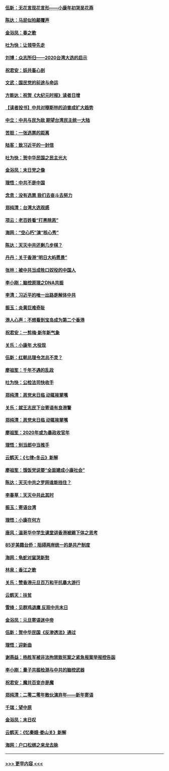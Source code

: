 #### [伍新：无花言现花言形——小康年初哭吴花燕](../pages/nsc993/n11800044.md?t=01180801) 
#### [陈达：马屁似拍颠覆声](../pages/nsc993/n11800010.md?t=01180801) 
#### [金浴凤：春之歌](../pages/nsc993/n11797687.md?t=01180801) 
#### [吐为快：让领导先走](../pages/nsc993/n11797512.md?t=01180801) 
#### [刘博：众志所归——2020台湾大选的启示](../pages/nsc993/n11796878.md?t=01180801) 
#### [祝君安：妖共畜心剖](../pages/nsc993/n11794273.md?t=01180801) 
#### [文武：国民党的前途与命运](../pages/nsc993/n11794198.md?t=01180801) 
#### [方能达：祝贺《大纪元时报》读者日增](../pages/nsc993/n11793807.md?t=01180801) 
#### [【读者投书】中共对穆斯林的迫害成扩大趋势](../pages/nsc993/n11791371.md?t=01180801) 
#### [中立：中共与民为敌 期望台湾民主统一大陆](../pages/nsc993/n11790392.md?t=01180801) 
#### [苦胆：一张选票的距离](../pages/nsc993/n11788914.md?t=01180801) 
#### [陆客：致习近平的一封信](../pages/nsc993/n11788867.md?t=01180801) 
#### [吐为快：贺中华民国之民主光大](../pages/nsc993/n11788618.md?t=01180801) 
#### [金浴凤：末日党之像](../pages/nsc993/n11787475.md?t=01180801) 
#### [理悟：中共不是中国](../pages/nsc993/n11787463.md?t=01180801) 
#### [念贲：没有选票  我们去奋斗去努力](../pages/nsc993/n11787398.md?t=01180801) 
#### [郑纯清：台湾大选观感](../pages/nsc993/n11786210.md?t=01180801) 
#### [项云：老百姓看“打黑除恶”](../pages/nsc993/n11785398.md?t=01180801) 
#### [海网：“空心朽”演“核心秀”](../pages/nsc993/n11783874.md?t=01180801) 
#### [陈达：天灭中共还剩几步棋？](../pages/nsc993/n11783719.md?t=01180801) 
#### [丹丹：关于香港“明日大屿愿景”](../pages/nsc993/n11783273.md?t=01180801) 
#### [张林：被中共当成牲口奴役的中国人](../pages/nsc993/n11782397.md?t=01180801) 
#### [李小刚：脑控原理之DNA共振](../pages/nsc993/n11780962.md?t=01180801) 
#### [李清：习近平的唯一出路是解体中共](../pages/nsc993/n11780866.md?t=01180801) 
#### [振玉：炎黄巨难奇耻](../pages/nsc993/n11779632.md?t=01180801) 
#### [港人心声：不想看到宝岛成为第二个香港](../pages/nsc993/n11778817.md?t=01180801) 
#### [祝君安：一剪梅‧新年新气象](../pages/nsc993/n11776340.md?t=01180801) 
#### [关乐：小康年 大役现](../pages/nsc993/n11774213.md?t=01180801) 
#### [伍新：红朝总理令怎总不灵？](../pages/nsc993/n11770813.md?t=01180801) 
#### [廖祖笙：千年不遇的乱政](../pages/nsc993/n11770373.md?t=01180801) 
#### [吐为快：公检法司快收手](../pages/nsc993/n11770359.md?t=01180801) 
#### [郑纯清：恶党末日临 动辄挨掌嘴](../pages/nsc993/n11769912.md?t=01180801) 
#### [关乐：就王志民下台寄语有良港警](../pages/nsc993/n11769903.md?t=01180801) 
#### [郑纯清：恶党末日临 动辄挨掌嘴](../pages/nsc993/n11769356.md?t=01180801) 
#### [廖祖笙：2020年或为暴政收官年](../pages/nsc993/n11768216.md?t=01180801) 
#### [理悟：别当郎中当推手](../pages/nsc993/n11768243.md?t=01180801) 
#### [云鹤天：《七律▪冬云》新解](../pages/nsc993/n11768204.md?t=01180801) 
#### [廖祖笙：饿饭党说要“全面建成小康社会”](../pages/nsc993/n11767482.md?t=01180801) 
#### [陈达：天灭中共之罗网谁能挡住？](../pages/nsc993/n11767465.md?t=01180801) 
#### [李春草：天灭中共此其时](../pages/nsc993/n11767452.md?t=01180801) 
#### [振玉：寄语台湾](../pages/nsc993/n11767432.md?t=01180801) 
#### [理悟：小康在何方](../pages/nsc993/n11767394.md?t=01180801) 
#### [唐风：温哥华中学生课堂讲香港被踢下体之思考](../pages/nsc993/n11766848.md?t=01180801) 
#### [85岁美籍台侨：阻碍两岸统一的是共产制度](../pages/nsc993/n11765043.md?t=01180801) 
#### [海网：龟蛇对鼠哭新愁](../pages/nsc993/n11764895.md?t=01180801) 
#### [林泉：香江之歌](../pages/nsc993/n11764415.md?t=01180801) 
#### [关乐：赞香港元旦百万和平抗暴大游行](../pages/nsc993/n11764382.md?t=01180801) 
#### [云鹤天：扶贫](../pages/nsc993/n11764245.md?t=01180801) 
#### [雪绮：见群鸡退鹰  反观中共末日](../pages/nsc993/n11762112.md?t=01180801) 
#### [金浴凤：元旦寄语迷中帝](../pages/nsc993/n11761788.md?t=01180801) 
#### [伍新：贺中华民国《反渗透法》通过](../pages/nsc993/n11761994.md?t=01180801) 
#### [理悟：迎新曲](../pages/nsc993/n11761152.md?t=01180801) 
#### [谢燕益：杨胜军被非法拘禁致死案之紧急报案举报控告函](../pages/nsc993/n11756134.md?t=01180801) 
#### [李小刚：量子共振检测与中共的脑控武器](../pages/nsc993/n11754518.md?t=01180801) 
#### [祝君安：魔共百变亦是魔](../pages/nsc993/n11754469.md?t=01180801) 
#### [郑纯清：二零二零年散伙演弃年——新年寄语](../pages/nsc993/n11754195.md?t=01180801) 
#### [千瑞：望中原](../pages/nsc993/n11754159.md?t=01180801) 
#### [金浴凤：末日叹](../pages/nsc993/n11752359.md?t=01180801) 
#### [云鹤天：《忆秦娥‧娄山关》新解](../pages/nsc993/n11752348.md?t=01180801) 
#### [海网：户口松绑之来龙去脉](../pages/nsc993/n11752328.md?t=01180801) 

----
#### [ >>> 更早内容 <<< ](../indexes/nsc993-earlier.md)
